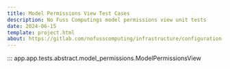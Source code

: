 ```yaml
---
title: Model Permissions View Test Cases
description: No Fuss Computings model permissions view unit tests
date: 2024-06-15
template: project.html
about: https://gitlab.com/nofusscomputing/infrastructure/configuration-management/centurion_erp
---
```


::: app.app.tests.abstract.model_permissions.ModelPermissionsView
